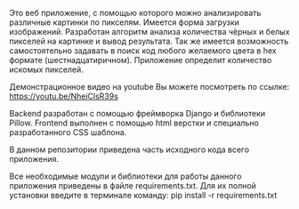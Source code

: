Это веб приложение, с помощью которого можно анализировать различные картинки по пикселям. Имеется форма загрузки 
изображений. Разработан алгоритм анализа количества чёрных и белых пикселей на картинке и вывод результата. Так же 
имеется возможность самостоятельно задавать в поиск код любого желаемого цвета в hex формате (шестнадцатиричном). 
Приложение определит количество искомых пикселей.

Демонстрационное видео на youtube Вы можете посмотреть по ссылке: https://youtu.be/NheiClsR39s

Backend разработан с помощью фреймворка Django и библиотеки Pillow. Frontend выполнен с помощью html верстки и 
специально разработанного CSS шаблона.

В данном репозитории приведена часть исходного кода всего приложения.

Все необходимые модули и библиотеки для работы данного приложения приведены в файле requirements.txt. Для их полной 
установки введите в терминале команду: pip install -r requirements.txt

